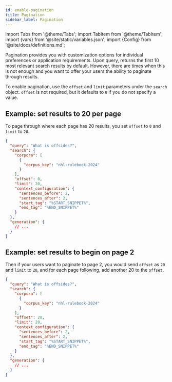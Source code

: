 ```yaml
---
id: enable-pagination
title: Pagination
sidebar_label: Pagination
---
```


import Tabs from '@theme/Tabs';
import TabItem from '@theme/TabItem';
import {vars} from '@site/static/variables.json';
import {Config} from '@site/docs/definitions.md';

Pagination provides you with customization options for individual preferences 
or application requirements. Upon query, <Config v="names.product"/> 
returns the first 10 most relevant search results by default. However, there 
are times when this is not enough and you want to offer your users the ability 
to paginate through results.

To enable pagination, use the `offset` and `limit` parameters under the 
`search` object. `offset` is not required, but it defaults to `0` if you do not specify 
a value.

## Example: set results to 20 per page

To page through where each page has 20 results, you set `offset` to `0` and 
`limit` to `20`.

```json
{
  "query": "What is offsides?",
  "search": {
    "corpora": [
      {
        "corpus_key": "nhl-rulebook-2024"
      }
    ],
    "offset": 0,
    "limit": 20,
    "context_configuration": {
      "sentences_before": 2,
      "sentences_after": 2,
      "start_tag": "%START_SNIPPET%",
      "end_tag": "%END_SNIPPET%"
    }
  },
  "generation": {
    // ...
  }
}
```

## Example: set results to begin on page 2

Then if your users want to paginate to page 2, you would send `offset` as 
`20` and `limit` to `20`, and for each page following, add another 20 
to the `offset`.

```json
{
  "query": "What is offsides?",
  "search": {
    "corpora": [
      {
        "corpus_key": "nhl-rulebook-2024"
      }
    ],
    "offset": 20,
    "limit": 20,
    "context_configuration": {
      "sentences_before": 2,
      "sentences_after": 2,
      "start_tag": "%START_SNIPPET%",
      "end_tag": "%END_SNIPPET%"
    }
  },
  "generation": {
    // ...
  }
}
```
